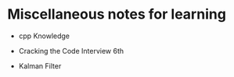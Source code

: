 # Miscellaneous notes for learning

- cpp Knowledge

- Cracking the Code Interview 6th

- Kalman Filter